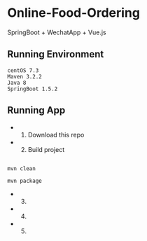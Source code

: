 # Online-Food-Ordering
SpringBoot + WechatApp + Vue.js

## Running Environment

```
centOS 7.3
Maven 3.2.2
Java 8
SpringBoot 1.5.2
```

## Running App
- 1. Download this repo</br>
- 2. Build project
```shell
```
```shell
mvn clean
```
```shell
mvn package
```
- 3. 

- 4. 
  
- 5. 

